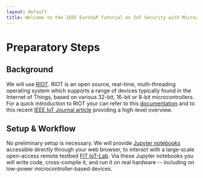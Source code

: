 ```yaml
---
layout: default
title: Welcome to the IEEE EuroS&P Tutorial on IoT Security with Microcontrollers & RIOT
---
```


# Preparatory Steps


## Background

We will use [RIOT](https://github.com/RIOT-OS/RIOT).
RIOT is an open source, real-time, multi-threading operating system
which supports a range of devices typically found in the Internet of Things,
based on various 32-bit, 16-bit or 8-bit microcontrollers.
For a quick introduction to RIOT your can refer to this [documentation](https://doc.riot-os.org/) and to this recent [IEEE IoT Journal article](https://riot-os.org/docs/riot-ieeeiotjournal-2018.pdf) providing a high-level overview.


## Setup & Workflow
No preliminary setup is necessary.
We will provide [Jupyter notebooks](https://jupyter.org/) accessible directly through your web browser, to interact with a large-scale open-access remote testbed [FIT IoT-Lab](https://www.iot-lab.info/).
Via these Jupyter notebooks you will write code, cross-compile it, and run it on real hardware -- including on low-power microcontroller-based devices.



